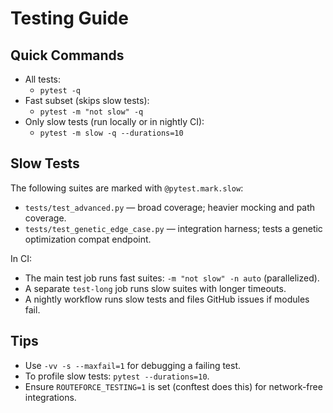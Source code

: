 # Testing Guide

## Quick Commands

- All tests:
  - `pytest -q`
- Fast subset (skips slow tests):
  - `pytest -m "not slow" -q`
- Only slow tests (run locally or in nightly CI):
  - `pytest -m slow -q --durations=10`

## Slow Tests

The following suites are marked with `@pytest.mark.slow`:

- `tests/test_advanced.py` — broad coverage; heavier mocking and path coverage.
- `tests/test_genetic_edge_case.py` — integration harness; tests a genetic optimization compat endpoint.

In CI:

- The main test job runs fast suites: `-m "not slow" -n auto` (parallelized).
- A separate `test-long` job runs slow suites with longer timeouts.
- A nightly workflow runs slow tests and files GitHub issues if modules fail.

## Tips

- Use `-vv -s --maxfail=1` for debugging a failing test.
- To profile slow tests: `pytest --durations=10`.
- Ensure `ROUTEFORCE_TESTING=1` is set (conftest does this) for network-free integrations.


